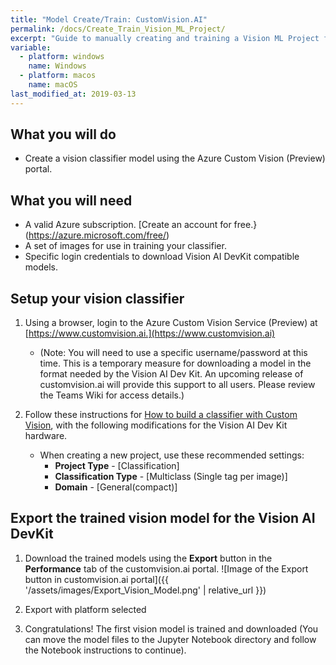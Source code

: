 ```yaml
---
title: "Model Create/Train: CustomVision.AI"
permalink: /docs/Create_Train_Vision_ML_Project/
excerpt: "Guide to manually creating and training a Vision ML Project for the Vision AI DevKit using Azure services"
variable:
  - platform: windows
    name: Windows
  - platform: macos
    name: macOS
last_modified_at: 2019-03-13
---
```

## What you will do
* Create a vision classifier model using the Azure Custom Vision (Preview) portal.

## What you will need
* A valid Azure subscription. [Create an account for free.}(https://azure.microsoft.com/free/)
* A set of images for use in training your classifier.
* Specific login credentials to download Vision AI DevKit compatible models. 

## Setup your vision classifier
1. Using a browser, login to the Azure Custom Vision Service (Preview) at [https://www.customvision.ai.](https://www.customvision.ai)
    - (Note: You will need to use a specific username/password at this time. This is a temporary measure for downloading a model in the format needed by the Vision AI Dev Kit. An upcoming release of customvision.ai will provide this support to all users. Please review the Teams Wiki for access details.)

2. Follow these instructions for [How to build a classifier with Custom Vision](https://docs.microsoft.com/en-us/azure/cognitive-services/custom-vision-service/getting-started-build-a-classifier), with the following modifications for the Vision AI Dev Kit hardware.

    - When creating a new project, use these recommended settings:
         - **Project Type** - [Classification]
         - **Classification Type** -  [Multiclass (Single tag per image)]
         - **Domain** - [General(compact)] 

## Export the trained vision model for the Vision AI DevKit

1. Download the trained models using the **Export** button in the  **Performance** tab of the customvision.ai portal.
![Image of the Export button in customvision.ai portal]({{ '/assets/images/Export_Vision_Model.png' | relative_url }})

2. Export with platform selected

3. Congratulations! The first vision model is trained and downloaded
(You can move the model files to the Jupyter Notebook directory and follow the Notebook instructions to continue).
